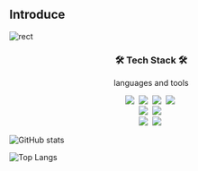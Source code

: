 ## Introduce <a id="rect">
![rect](https://capsule-render.vercel.app/api?type=rect&color=gradient&text=%20%20Hello,World🐶%20%20&fontAlign=30&fontSize=30&textBg=true&desc=I'M%20%HyunSeok%20Seo%20%20%&descAlign=60&descAlignY=50)

<h3 align="center">🛠️ Tech Stack 🛠️</h3>
<p align="center">languages and tools</p>

<p align = "center">
  <img src="https://img.shields.io/badge/HTML-E34F26?style=flat-square&logo=HTML5&logoColor=white"/></a>&nbsp 
  <img src="https://img.shields.io/badge/CSS-1572B6?style=flat-square&logo=CSS3&logoColor=white"/></a>&nbsp 
  <img src="https://img.shields.io/badge/JavaScript-F7DF1E?style=flat-square&logo=JavaScript&logoColor=black"/></a>&nbsp
  <img src="https://img.shields.io/badge/React-61DAFB?style=flat-square&logo=react&logoColor=black"/></a>&nbsp 
<br>
  <img src="https://img.shields.io/badge/Java-006D5C?style=flat-square&logo=Java&logoColor=white"/></a>&nbsp
  <img src="https://img.shields.io/badge/Spring-green?style=flat-square&logo=spring&logoColor=white"/></a>&nbsp  
<br>  
  <img src="https://img.shields.io/badge/MySQL-4479A1?style=flat-square&logo=MySQL&logoColor=white"/></a>&nbsp 
  <img src="https://img.shields.io/badge/Oracle-F80000?style=flat-square&logo=Oracle&logoColor=white"/></a>&nbsp 
</p>

![GitHub stats](https://github-readme-stats.vercel.app/api?username=aodhzld45&show_icons=true&theme=dark&hide_border=true)

![Top Langs](https://github-readme-stats.vercel.app/api/top-langs/?username=aodhzld45&layout=compact&theme=dark&hide_border=true)
